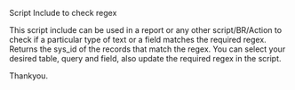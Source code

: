 Script Include to check regex 

This script include can be used in a report or any other script/BR/Action to check if a particular type of text or a field matches the required regex. 
Returns the sys_id of the records that match the regex. You can select your desired table, query and field, also update the required regex in the script. 

Thankyou.
